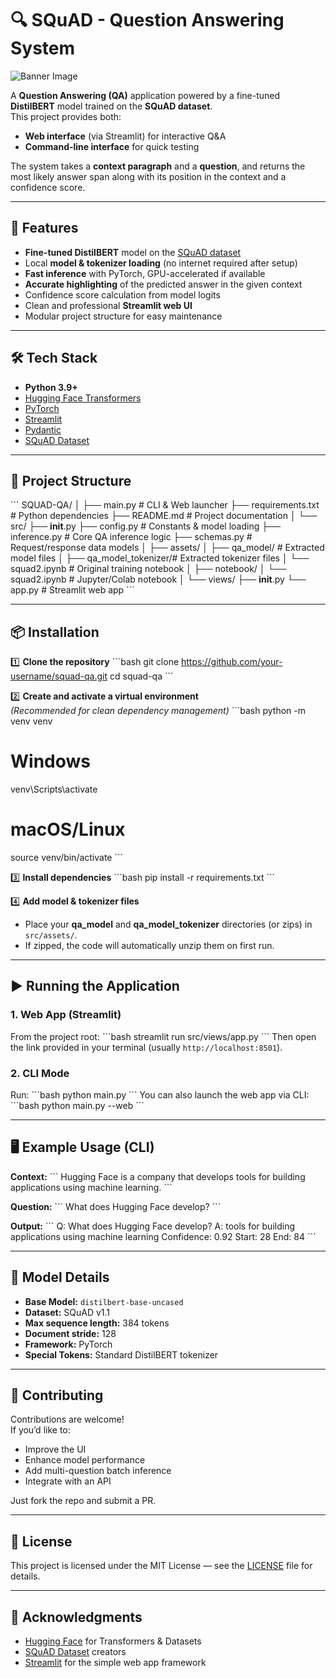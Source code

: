 # 🔍 SQuAD - Question Answering System

![Banner Image](src/assets/image.png)

A **Question Answering (QA)** application powered by a fine-tuned **DistilBERT** model trained on the **SQuAD dataset**.  
This project provides both:
- **Web interface** (via Streamlit) for interactive Q&A
- **Command-line interface** for quick testing

The system takes a **context paragraph** and a **question**, and returns the most likely answer span along with its position in the context and a confidence score.

---

## 🚀 Features

- **Fine-tuned DistilBERT** model on the [SQuAD dataset](https://rajpurkar.github.io/SQuAD-explorer/)
- Local **model & tokenizer loading** (no internet required after setup)
- **Fast inference** with PyTorch, GPU-accelerated if available
- **Accurate highlighting** of the predicted answer in the given context
- Confidence score calculation from model logits
- Clean and professional **Streamlit web UI**
- Modular project structure for easy maintenance

---

## 🛠️ Tech Stack

- **Python 3.9+**
- [Hugging Face Transformers](https://huggingface.co/docs/transformers/index)
- [PyTorch](https://pytorch.org/)
- [Streamlit](https://streamlit.io/)
- [Pydantic](https://docs.pydantic.dev/)
- [SQuAD Dataset](https://rajpurkar.github.io/SQuAD-explorer/)

---

## 📂 Project Structure

\`\`\`
SQUAD-QA/
│
├── main.py                   # CLI & Web launcher
├── requirements.txt          # Python dependencies
├── README.md                 # Project documentation
│
└── src/
    ├── __init__.py
    ├── config.py              # Constants & model loading
    ├── inference.py           # Core QA inference logic
    ├── schemas.py             # Request/response data models
    │
    ├── assets/
    │   ├── qa_model/          # Extracted model files
    │   ├── qa_model_tokenizer/# Extracted tokenizer files
    │   └── squad2.ipynb       # Original training notebook
    │
    ├── notebook/
    │   └── squad2.ipynb       # Jupyter/Colab notebook
    │
    └── views/
        ├── __init__.py
        └── app.py             # Streamlit web app
\`\`\`

---

## 📦 Installation

1️⃣ **Clone the repository**
\`\`\`bash
git clone https://github.com/your-username/squad-qa.git
cd squad-qa
\`\`\`

2️⃣ **Create and activate a virtual environment**  
*(Recommended for clean dependency management)*
\`\`\`bash
python -m venv venv
# Windows
venv\Scripts\activate
# macOS/Linux
source venv/bin/activate
\`\`\`

3️⃣ **Install dependencies**
\`\`\`bash
pip install -r requirements.txt
\`\`\`

4️⃣ **Add model & tokenizer files**  
- Place your **qa_model** and **qa_model_tokenizer** directories (or zips) in `src/assets/`.
- If zipped, the code will automatically unzip them on first run.

---

## ▶️ Running the Application

### **1. Web App (Streamlit)**
From the project root:
\`\`\`bash
streamlit run src/views/app.py
\`\`\`
Then open the link provided in your terminal (usually `http://localhost:8501`).

### **2. CLI Mode**
Run:
\`\`\`bash
python main.py
\`\`\`
You can also launch the web app via CLI:
\`\`\`bash
python main.py --web
\`\`\`

---

## 🖥️ Example Usage (CLI)

**Context:**
\`\`\`
Hugging Face is a company that develops tools for building applications using machine learning.
\`\`\`

**Question:**
\`\`\`
What does Hugging Face develop?
\`\`\`

**Output:**
\`\`\`
Q: What does Hugging Face develop?
A: tools for building applications using machine learning
Confidence: 0.92
Start: 28
End: 84
\`\`\`

---

## 🎯 Model Details

- **Base Model:** `distilbert-base-uncased`
- **Dataset:** SQuAD v1.1
- **Max sequence length:** 384 tokens
- **Document stride:** 128
- **Framework:** PyTorch
- **Special Tokens:** Standard DistilBERT tokenizer

---

## 🤝 Contributing

Contributions are welcome!  
If you’d like to:
- Improve the UI
- Enhance model performance
- Add multi-question batch inference
- Integrate with an API

Just fork the repo and submit a PR.

---

## 📜 License

This project is licensed under the MIT License — see the [LICENSE](LICENSE) file for details.

---

## 🙌 Acknowledgments

- [Hugging Face](https://huggingface.co/) for Transformers & Datasets
- [SQuAD Dataset](https://rajpurkar.github.io/SQuAD-explorer/) creators
- [Streamlit](https://streamlit.io/) for the simple web app framework
